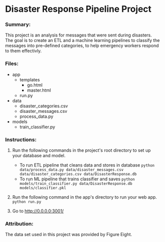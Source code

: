 # Disaster Response Pipeline Project

### Summary:
This project is an analysis for messages that were sent during disasters. The goal is to create an ETL and a machine learning pipelines to classify the messages into pre-defined categories, to help emergency workers respond to them effectivly. 

### Files:
- app
    - templates
        - go.html
        - master.html
    - run.py
- data
    - disaster_categories.csv
    - disaster_messages.csv
    - process_data.py
- models
    - train_classifier.py

### Instructions:
1. Run the following commands in the project's root directory to set up your database and model.

    - To run ETL pipeline that cleans data and stores in database
        `python data/process_data.py data/disaster_messages.csv data/disaster_categories.csv data/DisasterResponse.db`
    - To run ML pipeline that trains classifier and saves
        `python models/train_classifier.py data/DisasterResponse.db models/classifier.pkl`

2. Run the following command in the app's directory to run your web app.
    `python run.py`

3. Go to http://0.0.0.0:3001/


### Attribution:
The data set used in this project was provided by Figure Eight.